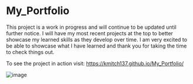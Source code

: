 # My_Portfolio

This project is a work in progress and will continue to be updated until further notice. I will have my most recent projects at the top to better showcase my learned skills as they develop over time.  I am very excited to be able to showcase what I have learned and thank you for taking the time to check things out. 

To see the project in action visit: https://kmitch137.github.io/My_Portfolio/

![image](https://user-images.githubusercontent.com/124840930/234726547-dc863dd6-0fdc-41dd-a941-f988dbb443c2.png)
